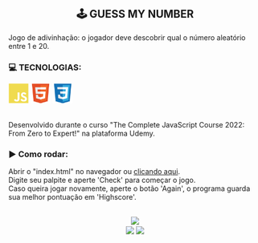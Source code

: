 <h2 align="center"> 🕹 GUESS MY NUMBER </h2>
<div>
    <p>Jogo de adivinhação: o jogador deve descobrir qual o número aleatório entre 1 e 20.</p>
    <h3>💻 TECNOLOGIAS:</h3>
    <img  alt="Js" width="40" src="https://raw.githubusercontent.com/devicons/devicon/master/icons/javascript/javascript-plain.svg">
    <img  alt="HTML" width="40" src="https://raw.githubusercontent.com/devicons/devicon/master/icons/html5/html5-original.svg">
    <img  alt="CSS" width="40" src="https://raw.githubusercontent.com/devicons/devicon/master/icons/css3/css3-original.svg">
    <br/><br/>
    <p>Desenvolvido durante o curso "The Complete JavaScript Course 2022: From Zero to Expert!" na plataforma Udemy. </P>
</div>

<h3>▶ Como rodar:</h3>
<div>
    <p>Abrir o "index.html" no navegador ou <a href="https://bncblnc.github.io/guess_my_number/">clicando aqui</a>.
    </br>Digite seu palpite e aperte 'Check' para começar o jogo.
    </br>Caso queira jogar novamente, aperte o botão 'Again', o programa guarda sua melhor pontuação em 'Highscore'.
    </p>
    </br>
</div>

<div align="center">
    <a href="https://github.com/bncblnc"><img height="80" src="https://avatars.githubusercontent.com/u/108829137?v=4"></a>
   <br/><a href="https://www.linkedin.com/in/bncblnc/" target="_blank"><img src="https://img.shields.io/badge/-LinkedIn-%230077B5?style=for-the-badge&logo=linkedin&logoColor=white" target="_blank"></a>
   <a href="https://www.twitch.tv/bb_chan_" target="_blank"><img src="https://img.shields.io/badge/Twitch-9146FF?style=for-the-badge&logo=twitch&logoColor=white" target="_blank"></a> 
</div>
